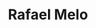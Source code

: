 ---
title: Rafael Melo
fullname: Rafael Melo
country: Brazil
category: team
published: true
position: Researcher
image: rafael-melo.jpg
project: current summer-research
---